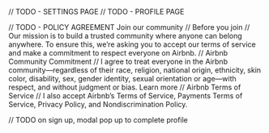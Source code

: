 // TODO - SETTINGS PAGE
// TODO - PROFILE PAGE

// TODO - POLICY AGREEMENT Join our community
// Before you join
// Our mission is to build a trusted community where anyone can belong anywhere. To ensure this, we’re asking you to accept our terms of service and make a commitment to respect everyone on Airbnb.
// Airbnb Community Commitment
// I agree to treat everyone in the Airbnb community—regardless of their race, religion, national origin, ethnicity, skin color, disability, sex, gender identity, sexual orientation or age—with respect, and without judgment or bias. Learn more
// Airbnb Terms of Service
// I also accept Airbnb’s Terms of Service, Payments Terms of Service, Privacy Policy, and Nondiscrimination Policy.

// TODO on sign up, modal pop up to complete profile
